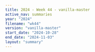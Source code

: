 ```yaml
---
title: 2024 - Week 44 - vanilla-master
active_nav: summaries
year: "2024"
filename: "wk44"
version: "vanilla-master"
start_date: "2024-10-28"
end_date: "2024-11-03"
layout: "summary"
---
```


